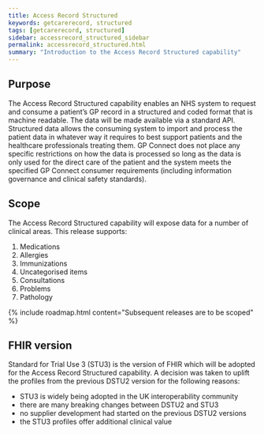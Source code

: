 ```yaml
---
title: Access Record Structured
keywords: getcarerecord, structured
tags: [getcarerecord, structured]
sidebar: accessrecord_structured_sidebar
permalink: accessrecord_structured.html
summary: "Introduction to the Access Record Structured capability"
---
```


## Purpose ##

The Access Record Structured capability enables an NHS system to request and consume a patient’s GP record in a structured and coded format that is machine readable. The data will be made available via a standard API. Structured data allows the consuming system to import and process the patient data in whatever way it requires to best support patients and the healthcare professionals treating them. GP Connect does not place any specific restrictions on how the data is processed so long as the data is only used for the direct care of the patient and the system meets the specified GP Connect consumer requirements (including information governance and clinical safety standards).

## Scope ##

The Access Record Structured capability will expose data for a number of clinical areas. This release supports:

1. Medications
2. Allergies
3. Immunizations
4. Uncategorised items
5. Consultations
6. Problems
7. Pathology

{% include roadmap.html content="Subsequent releases are to be scoped" %}

## FHIR version ##
Standard for Trial Use 3 (STU3) is the version of FHIR which will be adopted for the Access Record Structured capability. A decision was taken to uplift the profiles from the previous DSTU2 version for the following reasons:

 - STU3 is widely being adopted in the UK interoperability community
 - there are many breaking changes between DSTU2 and STU3
 - no supplier development had started on the previous DSTU2 versions
 - the STU3 profiles offer additional clinical value
